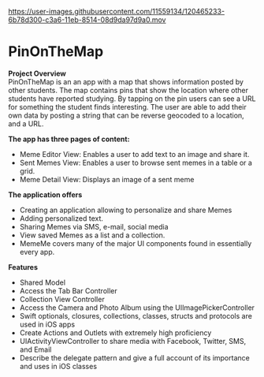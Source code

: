 
https://user-images.githubusercontent.com/11559134/120465233-6b78d300-c3a6-11eb-8514-08d9da97d9a0.mov

# PinOnTheMap
**Project Overview** <br />
PinOnTheMap is an an app with a map that shows information posted by other students. The map contains pins that show the location where other students have reported studying. By tapping on the pin users can see a URL for something the student finds interesting. The user are able to add their own data by posting a string that can be reverse geocoded to a location, and a URL.

**The app has three pages of content:** <br />

<ul>
  <li> Meme Editor View: Enables a user to add text to an image and share it. </li>
  <li> Sent Memes View: Enables a user to browse sent memes in a table or a grid.</li>
  <li> Meme Detail View: Displays an image of a sent meme</li>
</ul>

**The application offers** <br />
<ul>
  <li>Creating an application allowing to personalize and share Memes</li>
  <li>Adding personalized text.</li>
  <li>Sharing Memes via SMS, e-mail, social media</li>
  <li>View saved Memes as a list and a collection.</li>
  <!--  <li>Delete saved Memes in your list.</li> -->
  <li>MemeMe covers many of the major UI components found in essentially every app.</li>
</ul>

**Features** <br />
<ul>
  <li>Shared Model </li>
  <li>Access the Tab Bar Controller </li>
  <li>Collection View Controller </li>
  <li>Access the Camera and Photo Album using the UIImagePickerController</li>
  <li>Swift optionals, closures, collections, classes, structs and protocols are used in iOS apps</li>
  <li>Create Actions and Outlets with extremely high proficiency</li>
  <li>UIActivityViewController to share media with Facebook, Twitter, SMS, and Email</li>
  <li>Describe the delegate pattern and give a full account of its importance and uses in iOS classes</li>
</ul>
